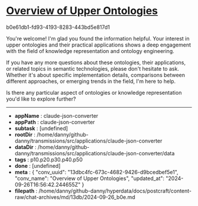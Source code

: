 # [Overview of Upper Ontologies](https://claude.ai/chat/13dbc4fc-673c-4682-9426-d9bcedbef5e1)

b0e61db1-fd93-4193-8283-443bd5e817d1

 You're welcome! I'm glad you found the information helpful. Your interest in upper ontologies and their practical applications shows a deep engagement with the field of knowledge representation and ontology engineering.

If you have any more questions about these ontologies, their applications, or related topics in semantic technologies, please don't hesitate to ask. Whether it's about specific implementation details, comparisons between different approaches, or emerging trends in the field, I'm here to help.

Is there any particular aspect of ontologies or knowledge representation you'd like to explore further?

---

* **appName** : claude-json-converter
* **appPath** : claude-json-converter
* **subtask** : [undefined]
* **rootDir** : /home/danny/github-danny/transmissions/src/applications/claude-json-converter
* **dataDir** : /home/danny/github-danny/transmissions/src/applications/claude-json-converter/data
* **tags** : p10.p20.p30.p40.p50
* **done** : [undefined]
* **meta** : {
  "conv_uuid": "13dbc4fc-673c-4682-9426-d9bcedbef5e1",
  "conv_name": "Overview of Upper Ontologies",
  "updated_at": "2024-09-26T16:56:42.244655Z"
}
* **filepath** : /home/danny/github-danny/hyperdata/docs/postcraft/content-raw/chat-archives/md/13db/2024-09-26_b0e.md